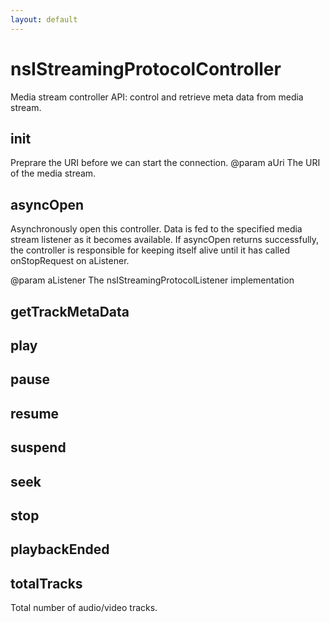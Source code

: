 ```yaml
---
layout: default
---
```


# nsIStreamingProtocolController #

Media stream controller API: control and retrieve meta data from media stream.


## init ##

Preprare the URI before we can start the connection.
@param aUri The URI of the media stream.


## asyncOpen ##

Asynchronously open this controller.  Data is fed to the specified
media stream listener as it becomes available. If asyncOpen returns
successfully, the controller is responsible for keeping itself alive
until it has called onStopRequest on aListener.

@param aListener The nsIStreamingProtocolListener implementation


## getTrackMetaData ##

## play ##

## pause ##

## resume ##

## suspend ##

## seek ##

## stop ##

## playbackEnded ##

## totalTracks ##

Total number of audio/video tracks.

